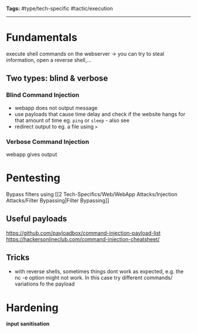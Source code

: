 **Tags:** #type/tech-specific #tactic/execution 

---
# Fundamentals
execute shell commands on the webserver
-> you can try to steal information, open a reverse shell,...
## Two types: blind & verbose
### Blind Command Injection
- webapp does not output message
- use payloads that cause time delay and check if the website hangs for that amount of time eg. `ping` or `sleep` - also see
- redirect output to eg. a file using `>` 
### Verbose Command Injection
webapp gives output
# Pentesting
Bypass filters using [[2 Tech-Specifics/Web/WebApp Attacks/Injection Attacks/Filter Bypassing|Filter Bypassing]]
## Useful payloads
https://github.com/payloadbox/command-injection-payload-list
https://hackersonlineclub.com/command-injection-cheatsheet/
## Tricks
- with reverse shells, sometimes things dont work as expected, e.g. the nc -e option might not work. In this case try different commands/ variations fo the payload
# Hardening
**input sanitisation**

